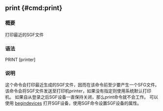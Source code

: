 ## print {#cmd:print}

### 概要

打印最近的SGF文件

### 语法

PRINT \[printer\]

### 说明

这个命令会打印最近生成的SGF文件，因而在该命令前至少要产生一个SFG文件。
该命令会将SGF文件发送至打印机printer，如果没有指定则使用系统默认打印机。
如果自从登录之后SGF设备一直保持关闭，那么print命令就不会工作。 可以使用
[begindevices](/commands/begindevices.md)
打开SGF设备，使用SGF命令设置SGF设备的属性。
